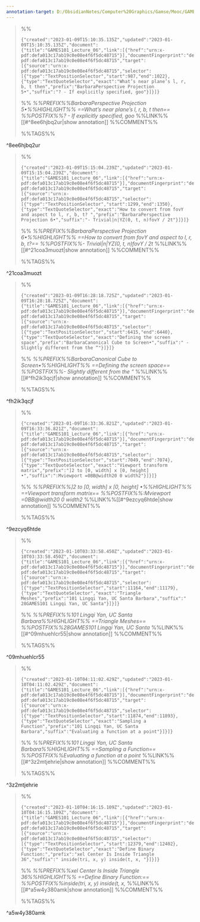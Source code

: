 ```yaml
---
annotation-target: D:/ObsidianNotes/Computer%20Graphics/Gamse/Mooc/GAMES101-现代计算机图形学入门/assets/GAMES101_Lecture_05.pdf
---
```



>%%
>```annotation-json
>{"created":"2023-01-09T15:10:35.135Z","updated":"2023-01-09T15:10:35.135Z","document":{"title":"GAMES101_Lecture_06","link":[{"href":"urn:x-pdf:defa013c17ab19c0e08e4f6f5dc48715"}],"documentFingerprint":"defa013c17ab19c0e08e4f6f5dc48715"},"uri":"urn:x-pdf:defa013c17ab19c0e08e4f6f5dc48715","target":[{"source":"urn:x-pdf:defa013c17ab19c0e08e4f6f5dc48715","selector":[{"type":"TextPositionSelector","start":987,"end":1022},{"type":"TextQuoteSelector","exact":"What’s near plane’s l, r, b, t then","prefix":"BarbaraPerspective Projection 5•","suffix":"? - If explicitly specified, goo"}]}]}
>```
>%%
>*%%PREFIX%%BarbaraPerspective Projection 5•%%HIGHLIGHT%% ==What’s near plane’s l, r, b, t then== %%POSTFIX%%? - If explicitly specified, goo*
>%%LINK%%[[#^8ee6hjbq2ur|show annotation]]
>%%COMMENT%%
>
>%%TAGS%%
>
^8ee6hjbq2ur


>%%
>```annotation-json
>{"created":"2023-01-09T15:15:04.239Z","updated":"2023-01-09T15:15:04.239Z","document":{"title":"GAMES101_Lecture_06","link":[{"href":"urn:x-pdf:defa013c17ab19c0e08e4f6f5dc48715"}],"documentFingerprint":"defa013c17ab19c0e08e4f6f5dc48715"},"uri":"urn:x-pdf:defa013c17ab19c0e08e4f6f5dc48715","target":[{"source":"urn:x-pdf:defa013c17ab19c0e08e4f6f5dc48715","selector":[{"type":"TextPositionSelector","start":1299,"end":1350},{"type":"TextQuoteSelector","exact":"How to convert from fovY and aspect to l, r, b, t? ","prefix":"BarbaraPerspective Projection 6•","suffix":"- Trivial|n|YZ(0, t, n)fovY / 2t"}]}]}
>```
>%%
>*%%PREFIX%%BarbaraPerspective Projection 6•%%HIGHLIGHT%% ==How to convert from fovY and aspect to l, r, b, t?== %%POSTFIX%%- Trivial|n|YZ(0, t, n)fovY / 2t*
>%%LINK%%[[#^21coa3muozt|show annotation]]
>%%COMMENT%%
>
>%%TAGS%%
>
^21coa3muozt


>%%
>```annotation-json
>{"created":"2023-01-09T16:28:18.725Z","updated":"2023-01-09T16:28:18.725Z","document":{"title":"GAMES101_Lecture_06","link":[{"href":"urn:x-pdf:defa013c17ab19c0e08e4f6f5dc48715"}],"documentFingerprint":"defa013c17ab19c0e08e4f6f5dc48715"},"uri":"urn:x-pdf:defa013c17ab19c0e08e4f6f5dc48715","target":[{"source":"urn:x-pdf:defa013c17ab19c0e08e4f6f5dc48715","selector":[{"type":"TextPositionSelector","start":6415,"end":6440},{"type":"TextQuoteSelector","exact":"Defining the screen space","prefix":"BarbaraCanonical Cube to Screen•","suffix":" - Slightly different from the “"}]}]}
>```
>%%
>*%%PREFIX%%BarbaraCanonical Cube to Screen•%%HIGHLIGHT%% ==Defining the screen space== %%POSTFIX%%- Slightly different from the “*
>%%LINK%%[[#^fh2ik3qcjf|show annotation]]
>%%COMMENT%%
>
>%%TAGS%%
>
^fh2ik3qcjf


>%%
>```annotation-json
>{"created":"2023-01-09T16:33:36.821Z","updated":"2023-01-09T16:33:36.821Z","document":{"title":"GAMES101_Lecture_06","link":[{"href":"urn:x-pdf:defa013c17ab19c0e08e4f6f5dc48715"}],"documentFingerprint":"defa013c17ab19c0e08e4f6f5dc48715"},"uri":"urn:x-pdf:defa013c17ab19c0e08e4f6f5dc48715","target":[{"source":"urn:x-pdf:defa013c17ab19c0e08e4f6f5dc48715","selector":[{"type":"TextPositionSelector","start":7049,"end":7074},{"type":"TextQuoteSelector","exact":"Viewport transform matrix","prefix":"]2 to [0, width] x [0, height] •","suffix":":Mviewport =0BB@width20 0 width2"}]}]}
>```
>%%
>*%%PREFIX%%]2 to [0, width] x [0, height] •%%HIGHLIGHT%% ==Viewport transform matrix== %%POSTFIX%%:Mviewport =0BB@width20 0 width2*
>%%LINK%%[[#^9ezcyq6htde|show annotation]]
>%%COMMENT%%
>
>%%TAGS%%
>
^9ezcyq6htde


>%%
>```annotation-json
>{"created":"2023-01-10T03:33:58.450Z","updated":"2023-01-10T03:33:58.450Z","document":{"title":"GAMES101_Lecture_06","link":[{"href":"urn:x-pdf:defa013c17ab19c0e08e4f6f5dc48715"}],"documentFingerprint":"defa013c17ab19c0e08e4f6f5dc48715"},"uri":"urn:x-pdf:defa013c17ab19c0e08e4f6f5dc48715","target":[{"source":"urn:x-pdf:defa013c17ab19c0e08e4f6f5dc48715","selector":[{"type":"TextPositionSelector","start":11164,"end":11179},{"type":"TextQuoteSelector","exact":"Triangle Meshes","prefix":"101 Lingqi Yan, UC Santa Barbara","suffix":" 28GAMES101 Lingqi Yan, UC Santa"}]}]}
>```
>%%
>*%%PREFIX%%101 Lingqi Yan, UC Santa Barbara%%HIGHLIGHT%% ==Triangle Meshes== %%POSTFIX%%28GAMES101 Lingqi Yan, UC Santa*
>%%LINK%%[[#^09mhuehlcr55|show annotation]]
>%%COMMENT%%
>
>%%TAGS%%
>
^09mhuehlcr55


>%%
>```annotation-json
>{"created":"2023-01-10T04:11:02.429Z","updated":"2023-01-10T04:11:02.429Z","document":{"title":"GAMES101_Lecture_06","link":[{"href":"urn:x-pdf:defa013c17ab19c0e08e4f6f5dc48715"}],"documentFingerprint":"defa013c17ab19c0e08e4f6f5dc48715"},"uri":"urn:x-pdf:defa013c17ab19c0e08e4f6f5dc48715","target":[{"source":"urn:x-pdf:defa013c17ab19c0e08e4f6f5dc48715","selector":[{"type":"TextPositionSelector","start":11874,"end":11893},{"type":"TextQuoteSelector","exact":"Sampling a Function","prefix":"101 Lingqi Yan, UC Santa Barbara","suffix":"Evaluating a function at a point"}]}]}
>```
>%%
>*%%PREFIX%%101 Lingqi Yan, UC Santa Barbara%%HIGHLIGHT%% ==Sampling a Function== %%POSTFIX%%Evaluating a function at a point*
>%%LINK%%[[#^3z2mtjehrie|show annotation]]
>%%COMMENT%%
>
>%%TAGS%%
>
^3z2mtjehrie


>%%
>```annotation-json
>{"created":"2023-01-10T04:16:15.109Z","updated":"2023-01-10T04:16:15.109Z","document":{"title":"GAMES101_Lecture_06","link":[{"href":"urn:x-pdf:defa013c17ab19c0e08e4f6f5dc48715"}],"documentFingerprint":"defa013c17ab19c0e08e4f6f5dc48715"},"uri":"urn:x-pdf:defa013c17ab19c0e08e4f6f5dc48715","target":[{"source":"urn:x-pdf:defa013c17ab19c0e08e4f6f5dc48715","selector":[{"type":"TextPositionSelector","start":12379,"end":12402},{"type":"TextQuoteSelector","exact":"Define Binary Function:","prefix":"xel Center Is Inside Triangle 36","suffix":" inside(tri, x, y) inside(t, x, "}]}]}
>```
>%%
>*%%PREFIX%%xel Center Is Inside Triangle 36%%HIGHLIGHT%% ==Define Binary Function:== %%POSTFIX%%inside(tri, x, y) inside(t, x,*
>%%LINK%%[[#^a5w4y380amk|show annotation]]
>%%COMMENT%%
>
>%%TAGS%%
>
^a5w4y380amk
